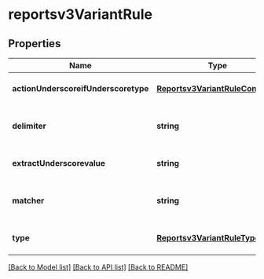 # reportsv3VariantRule

## Properties
Name | Type | Description | Notes
------------ | ------------- | ------------- | -------------
**actionUnderscoreifUnderscoretype** | [**Reportsv3VariantRuleCondition**](Reportsv3VariantRuleCondition.md) |  | [optional] [default to null]
**delimiter** | **string** | The delimiter for split &amp; extract | [optional] [default to null]
**extractUnderscorevalue** | **string** | The value to be extracted | [optional] [default to null]
**matcher** | **string** | The matcher is a regular expression | [optional] [default to null]
**type** | [**Reportsv3VariantRuleType**](Reportsv3VariantRuleType.md) |  | [optional] [default to null]

[[Back to Model list]](../README.md#documentation-for-models) [[Back to API list]](../README.md#documentation-for-api-endpoints) [[Back to README]](../README.md)


